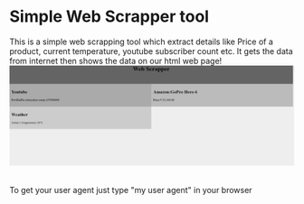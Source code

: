 # Simple Web Scrapper tool
This is a simple web scrapping tool which extract details like Price 
of a product, current temperature, youtube subscriber count etc.
It gets the data from internet then shows the data on our html web page!
![Mark Edges](webScrapper.png)

<br>
To get your user agent just type "my user agent" in your browser
